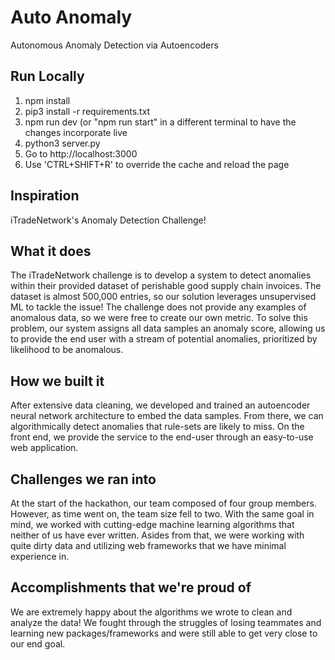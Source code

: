 # Auto Anomaly
Autonomous Anomaly Detection via Autoencoders

## Run Locally

1. npm install
2. pip3 install -r requirements.txt
2. npm run dev (or "npm run start" in a different terminal to have the changes incorporate live
4. python3 server.py
5. Go to http://localhost:3000
6. Use 'CTRL+SHIFT+R' to override the cache and reload the page

## Inspiration

iTradeNetwork's Anomaly Detection Challenge!

## What it does

The iTradeNetwork challenge is to develop a system to detect anomalies within their provided dataset of perishable good supply chain invoices. The dataset is almost 500,000 entries, so our solution leverages unsupervised ML to tackle the issue! The challenge does not provide any examples of anomalous data, so we were free to create our own metric. To solve this problem, our system assigns all data samples an anomaly score, allowing us to provide the end user with a stream of potential anomalies, prioritized by likelihood to be anomalous.

## How we built it

After extensive data cleaning,  we developed and trained an autoencoder neural network architecture to embed the data samples. From there, we can algorithmically detect anomalies that rule-sets are likely to miss.
On the front end, we provide the service to the end-user through an easy-to-use web application.

## Challenges we ran into

At the start of the hackathon, our team composed of four group members. However, as time went on, the team size fell to two. With the same goal in mind, we worked with cutting-edge machine learning algorithms that neither of us have ever written. Asides from that, we were working with quite dirty data and utilizing web frameworks that we have minimal experience in.

## Accomplishments that we're proud of

We are extremely happy about the algorithms we wrote to clean and analyze the data! We fought through the struggles of losing teammates and learning new packages/frameworks and were still able to get very close to our end goal.
